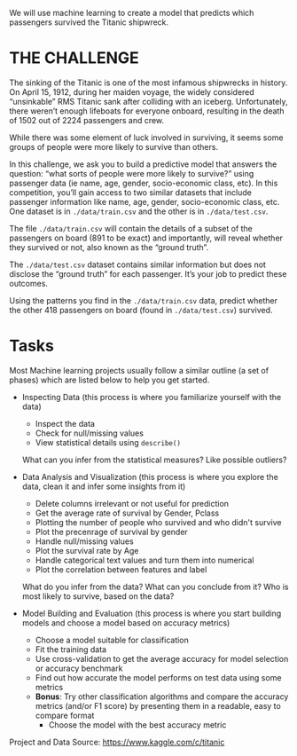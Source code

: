 We will use machine learning to create a model that predicts which passengers survived the Titanic shipwreck.

# THE CHALLENGE

The sinking of the Titanic is one of the most infamous shipwrecks in history.
On April 15, 1912, during her maiden voyage, the widely considered “unsinkable” RMS Titanic sank after colliding with an iceberg. Unfortunately, there weren’t enough lifeboats for everyone onboard, resulting in the death of 1502 out of 2224 passengers and crew.

While there was some element of luck involved in surviving, it seems some groups of people were more likely to survive than others.

In this challenge, we ask you to build a predictive model that answers the question: “what sorts of people were more likely to survive?” using passenger data (ie name, age, gender, socio-economic class, etc).
In this competition, you’ll gain access to two similar datasets that include passenger information like name, age, gender, socio-economic class, etc. One dataset is in `./data/train.csv` and the other is in `./data/test.csv`.

The file `./data/train.csv` will contain the details of a subset of the passengers on board (891 to be exact) and importantly, will reveal whether they survived or not, also known as the “ground truth”.

The `./data/test.csv` dataset contains similar information but does not disclose the “ground truth” for each passenger. It’s your job to predict these outcomes.

Using the patterns you find in the `./data/train.csv` data, predict whether the other 418 passengers on board (found in `./data/test.csv`) survived.

# Tasks

Most Machine learning projects usually follow a similar outline (a set of phases) which are listed below to help you get started.

- Inspecting Data (this process is where you familiarize yourself with the data)
    - Inspect the data
    - Check for null/missing values 
    - View statistical details using ``describe()``

    What can you infer from the statistical measures? Like possible outliers? 
    
- Data Analysis and Visualization (this process is where you explore the data, clean it and infer some insights from it)
    
    - Delete columns irrelevant or not useful for prediction
    - Get the average rate of survival by Gender, Pclass
    - Plotting the number of people who survived and who didn't survive
    - Plot the precenrage of survival by gender
    - Handle null/missing values 
    - Plot the survival rate by Age
    - Handle categorical text values and turn them into numerical
    - Plot the correlation between features and label

    What do you infer from the data? What can you conclude from it? Who is most likely to survive, based on the data?

- Model Building and Evaluation (this process is where you start building models and choose a model based on accuracy metrics)
    - Choose a model suitable for classification
    - Fit the training data
    - Use cross-validation to get the average accuracy for model selection or accuracy benchmark
    - Find out how accurate the model performs on test data using some metrics
    - **Bonus**: Try other classification algorithms and compare the accuracy metrics (and/or F1 score) by presenting them in a readable, easy to compare format
        - Choose the model with the best accuracy metric

    

Project and Data Source: https://www.kaggle.com/c/titanic
